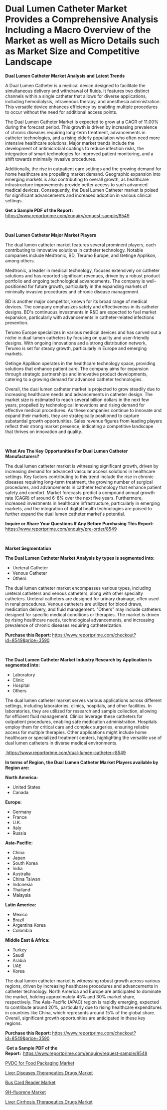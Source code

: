 <p><h1>Dual Lumen Catheter Market Provides a Comprehensive Analysis Including a Macro Overview of the Market as well as Micro Details such as Market Size and Competitive Landscape</h1></p><p><strong>Dual Lumen Catheter Market Analysis and Latest Trends</strong></p>
<p><p>A Dual Lumen Catheter is a medical device designed to facilitate the simultaneous delivery and withdrawal of fluids. It features two distinct channels within a single catheter that allows for diverse applications, including hemodialysis, intravenous therapy, and anesthesia administration. This versatile device enhances efficiency by enabling multiple procedures to occur without the need for additional access points.</p><p>The Dual Lumen Catheter Market is expected to grow at a CAGR of 11.00% during the forecast period. This growth is driven by increasing prevalence of chronic diseases requiring long-term treatment, advancements in catheter technologies, and a rising elderly population who often need more intensive healthcare solutions. Major market trends include the development of antimicrobial coatings to reduce infection risks, the integration of smart technologies for improved patient monitoring, and a shift towards minimally invasive procedures.</p><p>Additionally, the rise in outpatient care settings and the growing demand for home healthcare are propelling market demand. Geographic expansion into emerging markets is also contributing to overall growth, as healthcare infrastructure improvements provide better access to such advanced medical devices. Consequently, the Dual Lumen Catheter market is poised for significant advancements and increased adoption in various clinical settings.</p></p>
<p><strong>Get a Sample PDF of the Report:&nbsp;</strong> <a href="https://www.reportprime.com/enquiry/request-sample/8549">https://www.reportprime.com/enquiry/request-sample/8549</a></p>
<p>&nbsp;</p>
<p><strong>Dual Lumen Catheter Major Market Players</strong></p>
<p><p>The dual lumen catheter market features several prominent players, each contributing to innovative solutions in catheter technology. Notable companies include Medtronic, BD, Terumo Europe, and Getinge Applikon, among others.</p><p>Medtronic, a leader in medical technology, focuses extensively on catheter solutions and has reported significant revenues, driven by a robust product portfolio and ongoing technological advancements. The company is well-positioned for future growth, particularly in the expanding markets of minimally invasive procedures and chronic disease management.</p><p>BD is another major competitor, known for its broad range of medical devices. The company emphasizes safety and effectiveness in its catheter designs. BD's continuous investments in R&D are expected to fuel market expansion, particularly with advancements in catheter-related infections prevention.</p><p>Terumo Europe specializes in various medical devices and has carved out a niche in dual lumen catheters by focusing on quality and user-friendly designs. With ongoing innovations and a strong distribution network, Terumo is set for steady growth, particularly in Europe and emerging markets.</p><p>Getinge Applikon operates in the healthcare technology space, providing solutions that enhance patient care. The company aims for expansion through strategic partnerships and innovative product developments, catering to a growing demand for advanced catheter technologies.</p><p>Overall, the dual lumen catheter market is projected to grow steadily due to increasing healthcare needs and advancements in catheter design. The market size is estimated to reach several billion dollars in the next few years, propelled by technological innovations and rising demand for effective medical procedures. As these companies continue to innovate and expand their markets, they are strategically positioned to capture substantial growth opportunities. Sales revenue figures from leading players reflect their strong market presence, indicating a competitive landscape that thrives on innovation and quality.</p></p>
<p>&nbsp;</p>
<p><strong>What Are The Key Opportunities For Dual Lumen Catheter Manufacturers?</strong></p>
<p><p>The dual lumen catheter market is witnessing significant growth, driven by increasing demand for advanced vascular access solutions in healthcare settings. Key factors contributing to this trend include the rise in chronic diseases requiring long-term treatment, the growing number of surgical procedures, and advancements in catheter technology that enhance patient safety and comfort. Market forecasts predict a compound annual growth rate (CAGR) of around 6-8% over the next five years. Furthermore, increased investments in healthcare infrastructure, particularly in emerging markets, and the integration of digital health technologies are poised to further expand the dual lumen catheter market's potential.</p></p>
<p><strong>Inquire or Share Your Questions If Any Before Purchasing This Report:</strong> <a href="https://www.reportprime.com/enquiry/pre-order/8549">https://www.reportprime.com/enquiry/pre-order/8549</a></p>
<p>&nbsp;</p>
<p><strong>Market Segmentation</strong></p>
<p><strong>The Dual Lumen Catheter Market Analysis by types is segmented into:</strong></p>
<p><ul><li>Ureteral Catheter</li><li>Venous Catheter</li><li>Others</li></ul></p>
<p><p>The dual lumen catheter market encompasses various types, including ureteral catheters and venous catheters, along with other specialty catheters. Ureteral catheters are designed for urinary drainage, often used in renal procedures. Venous catheters are utilized for blood draws, medication delivery, and fluid management. "Others" may include catheters designed for specific medical conditions or therapies. The market is driven by rising healthcare needs, technological advancements, and increasing prevalence of chronic diseases requiring catheterization.</p></p>
<p><strong>Purchase this Report:&nbsp;</strong><a href="https://www.reportprime.com/checkout?id=8549&price=3590">https://www.reportprime.com/checkout?id=8549&price=3590</a></p>
<p>&nbsp;</p>
<p><strong>The Dual Lumen Catheter Market Industry Research by Application is segmented into:</strong></p>
<p><ul><li>Laboratory</li><li>Clinic</li><li>Hospital</li><li>Others</li></ul></p>
<p><p>The dual lumen catheter market serves various applications across different settings, including laboratories, clinics, hospitals, and other facilities. In laboratories, they are utilized for research and sample collection, allowing for efficient fluid management. Clinics leverage these catheters for outpatient procedures, enabling safe medication administration. Hospitals employ them for critical care and complex surgeries, ensuring reliable access for multiple therapies. Other applications might include home healthcare or specialized treatment centers, highlighting the versatile use of dual lumen catheters in diverse medical environments.</p></p>
<p><a href="https://www.reportprime.com/dual-lumen-catheter-r8549">&nbsp;https://www.reportprime.com/dual-lumen-catheter-r8549</a></p>
<p><strong>In terms of Region, the Dual Lumen Catheter Market Players available by Region are:</strong></p>
<p>
    <p> <strong> North America: </strong>
        <ul>
            <li>United States</li>
            <li>Canada</li>
        </ul>
        </p> 
    <p> <strong> Europe: </strong>
        <ul>
            <li>Germany</li>
            <li>France</li>
            <li>U.K.</li>
            <li>Italy</li>
            <li>Russia</li>
        </ul>
        </p> 
    <p> <strong> Asia-Pacific: </strong>
        <ul>
            <li>China</li>
            <li>Japan</li>
            <li>South Korea</li>
            <li>India</li>
            <li>Australia</li>
            <li>China Taiwan</li>
            <li>Indonesia</li>
            <li>Thailand</li>
            <li>Malaysia</li>
        </ul>
        </p> 
    <p> <strong> Latin America: </strong>
        <ul>
            <li>Mexico</li>
            <li>Brazil</li>
            <li>Argentina Korea</li>
            <li>Colombia</li>
        </ul>
        </p> 
    <p> <strong> Middle East & Africa: </strong>
        <ul>
            <li>Turkey</li>
            <li>Saudi</li>
            <li>Arabia</li>
            <li>UAE</li>
            <li>Korea</li>
        </ul>
    </p>
    </p>
<p><p>The dual lumen catheter market is witnessing robust growth across various regions, driven by increasing healthcare procedures and advancements in catheter technology. North America and Europe are anticipated to dominate the market, holding approximately 45% and 30% market share, respectively. The Asia-Pacific (APAC) region is rapidly emerging, expected to contribute around 20%, particularly due to rising healthcare expenditures in countries like China, which represents around 15% of the global share. Overall, significant growth opportunities are anticipated in these key regions.</p></p>
<p><strong>Purchase this Report: </strong><a href="https://www.reportprime.com/checkout?id=8549&price=3590">https://www.reportprime.com/checkout?id=8549&price=3590</a></p>
<p>&nbsp;<strong>Get a Sample PDF of the Report:&nbsp;&nbsp;</strong><a href="https://www.reportprime.com/enquiry/request-sample/8549">https://www.reportprime.com/enquiry/request-sample/8549</a></p>
<p><strong></strong></p>
<p><p><a href="https://issuu.com/reportprime-2/docs/pvdc-for-food-packaging-market-size_355cbfc0798906">PVDC for Food Packaging Market</a></p><p><a href="https://medium.com/@zoe.dyer9808709/the-market-for-liver-diseases-therapeutics-drugs-market-is-examined-in-this-report-along-with-7ed7cee707f1">Liver Diseases Therapeutics Drugs Market</a></p><p><a href="https://www.linkedin.com/pulse/what-innovations-shaping-bus-card-reader-market-application-xsy3c?trackingId=q0xWyPSZR1ukG6CyikaVcw%3D%3D">Bus Card Reader Market</a></p><p><a href="https://issuu.com/reportprime-2/docs/9h-fluorene-market-size-2030.pptx_4141d2bb73b62c">9H-fluorene Market</a></p><p><a href="https://medium.com/@zoe.dyer9808709/the-liver-cirrhosis-therapeutics-drugs-market-has-grown-significantly-as-a-result-of-several-1df411405c9e">Liver Cirrhosis Therapeutics Drugs Market</a></p></p>